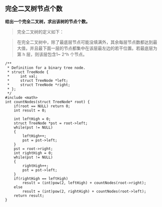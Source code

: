 ## 完全二叉树节点个数
**给出一个完全二叉树，求出该树的节点个数。**

>完全二叉树的定义如下：

>在完全二叉树中，除了最底层节点可能没填满外，其余每层节点数都达到最大值，并且最下面一层的节点都集中在该层最左边的若干位置。若最底层为第 h 层，则该层包含1~ 2^h 个节点。


```
/**
 * Definition for a binary tree node.
 * struct TreeNode {
 *     int val;
 *     struct TreeNode *left;
 *     struct TreeNode *right;
 * };
 */
#include <math>
int countNodes(struct TreeNode* root) {
    if(root == NULL) return 0;
    int result = 0;
    
    int leftHigh = 0;
    struct TreeNode *pst = root->left;
    while(pst != NULL)
    {
        leftHigh++;
        pst = pst->left;
    }
    pst = root->right;
    int rightHigh = 0;
    while(pst != NULL)
    {
        rightHigh++;
        pst = pst->left;
    }
    if(rightHigh == leftHigh)
        result = (int)pow(2, leftHigh) + countNodes(root->right);
    else
        result = (int)pow(2, rightHigh) + countNodes(root->left);
    return result;
}
```
